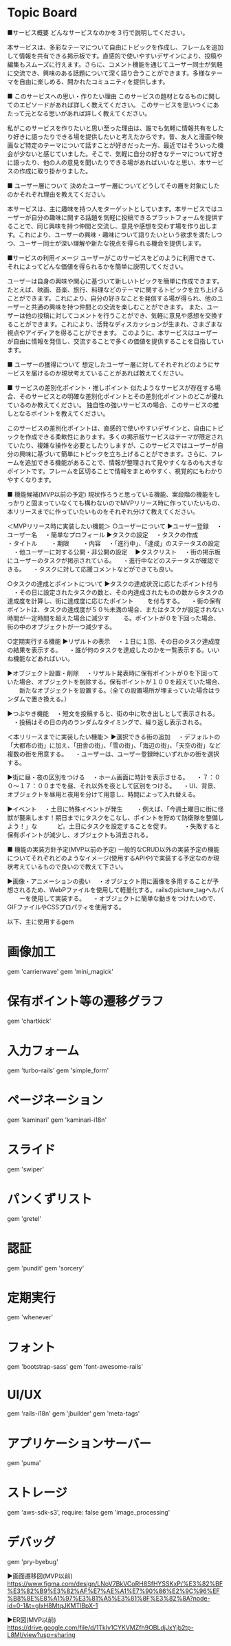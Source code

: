 # Topic Board

■サービス概要
どんなサービスなのかを３行で説明してください。

本サービスは、多彩なテーマについて自由にトピックを作成し、フレームを追加して情報を共有できる掲示板です。直感的で使いやすいデザインにより、投稿や編集もスムーズに行えます。さらに、コメント機能を通じてユーザー同士が気軽に交流でき、興味のある話題について深く語り合うことができます。多様なテーマを自由に楽しめる、開かれたコミュニティを提供します。

■ このサービスへの思い・作りたい理由
このサービスの題材となるものに関してのエピソードがあれば詳しく教えてください。
このサービスを思いつくにあたって元となる思いがあれば詳しく教えてください。

私がこのサービスを作りたいと思い至った理由は、誰でも気軽に情報共有をしたり好きに語ったりできる場を提供したいと考えたからです。昔、友人と漫画や映画など特定のテーマについて話すことが好きだった一方、最近ではそういった機会が少ないと感じていました。そこで、気軽に自分の好きなテーマについて好きに語ったり、他の人の意見を聞いたりできる場があればいいなと思い、本サービスの作成に取り掛かりました。

■ ユーザー層について
決めたユーザー層についてどうしてその層を対象にしたのかそれぞれ理由を教えてください。

本サービスは、主に趣味を持つ人をターゲットとしています。本サービスではユーザーが自分の趣味に関する話題を気軽に投稿できるプラットフォームを提供することで、同じ興味を持つ仲間と交流し、意見や感想を交わす場を作り出します。これにより、ユーザーの興味・趣味について語りたいという欲求を満たしつつ、ユーザー同士が深い理解や新たな視点を得られる機会を提供します。

■サービスの利用イメージ
ユーザーがこのサービスをどのように利用できて、それによってどんな価値を得られるかを簡単に説明してください。

ユーザーは自身の興味や関心に基づいて新しいトピックを簡単に作成できます。たとえば、映画、音楽、旅行、料理などのテーマに関するトピックを立ち上げることができます。これにより、自分の好きなことを発信する場が得られ、他のユーザーと共通の興味を持つ仲間との交流を楽しむことができます。
また、ユーザーは他の投稿に対してコメントを行うことができ、気軽に意見や感想を交換することができます。これにより、活発なディスカッションが生まれ、さまざまな視点やアイディアを得ることができます。
このように、本サービスはユーザーが自由に情報を発信し、交流することで多くの価値を提供することを目指しています。

■ ユーザーの獲得について
想定したユーザー層に対してそれぞれどのようにサービスを届けるのか現状考えていることがあれば教えてください。

■ サービスの差別化ポイント・推しポイント
似たようなサービスが存在する場合、そのサービスとの明確な差別化ポイントとその差別化ポイントのどこが優れているのか教えてください。
独自性の強いサービスの場合、このサービスの推しとなるポイントを教えてください。

このサービスの差別化ポイントは、直感的で使いやすいデザインと、自由にトピックを作成できる柔軟性にあります。多くの掲示板サービスはテーマが限定されていたり、複雑な操作を必要としたりしますが、このサービスではユーザーが自分の興味に基づいて簡単にトピックを立ち上げることができます。さらに、フレームを追加できる機能があることで、情報が整理されて見やすくなるのも大きなポイントです。フレームを区切ることで情報をまとめやすく、視覚的にもわかりやすくなります。


■ 機能候補(MVP以前の予定)
現状作ろうと思っている機能、案段階の機能をしっかりと固まっていなくても構わないのでMVPリリース時に作っていたいもの、本リリースまでに作っていたいものをそれぞれ分けて教えてください。

＜MVPリリース時に実装したい機能＞
○ユーザーについて
▶︎ユーザー登録
　・ユーザー名
　・簡単なプロフィール
▶︎タスクの設定
　・タスクの作成　
　　・タイトル
　　・期限
　　・内容
　・「進行中」、「達成」のステータスの設定
　・他ユーザーに対する公開・非公開の設定
　▶︎タスクリスト
  　・街の掲示板にユーザーのタスクが掲示されている。
  　・進行中などのステータスが確認できる。
  　・タスクに対して応援コメントなどができても良い。

○タスクの達成とポイントについて
▶︎タスクの達成状況に応じたポイント付与
　・その日に設定されたタスクの数と、その内達成されたものの数からタスクの達成度を計算し、街に達成度に応じたポイント
　　を付与する。
　・街の保有ポイントは、タスクの達成度が５０％未満の場合、またはタスクが設定されない時間が一定時間を超えた場合に減少す
　　る。ポイントが０を下回った場合、街の中のオブジェクトが一つ減少する。

○定期実行する機能
▶︎リザルトの表示
　・１日に１回、その日のタスク達成度の結果を表示する。
　・誰が何のタスクを達成したのかを一覧表示する。いいね機能などあればいい。

▶︎オブジェクト設置・削除
　・リザルト発表時に保有ポイントが０を下回っていた場合、オブジェクトを削除する。保有ポイントが１００を超えていた場合、
　　新たなオブジェクトを設置する。（全ての設置場所が埋まっていた場合はランダムで置き換える。）

▶︎つぶやき機能
　・短文を投稿すると、街の中に吹き出しとして表示される。
　・投稿はその日の内のランダムなタイミングで、繰り返し表示される。

＜本リリースまでに実装したい機能＞
▶選択できる街の追加
　・デフォルトの「大都市の街」に加え、「田舎の街」、「雪の街」、「海辺の街」、「天空の街」など複数の街を用意する。
　・ユーザーは、ユーザー登録時にいずれかの街を選択する。

▶︎街に昼・夜の区別をつける
　・ホーム画面に時計を表示させる。
　・７：００〜１７：００までを昼、それ以外を夜として区別をつける。
　・UI、背景、オブジェクトを昼用と夜用を分けて用意し、時間によって入れ替える。

▶︎イベント
　・土日に特殊イベントが発生
　　・例えば、「今週土曜日に街に怪獣が襲来します！期日までにタスクをこなし、ポイントを貯めて防衛隊を整備しよう！」な
　　　ど。土日にタスクを設定することを促す。
　　・失敗すると保有ポイントが減少し、オブジェクトも消去される。

■ 機能の実装方針予定(MVP以前の予定)
一般的なCRUD以外の実装予定の機能についてそれぞれどのようなイメージ(使用するAPIや)で実装する予定なのか現状考えているもので良いので教えて下さい。

▶︎画像・アニメーションの扱い
　・オブジェクト用に画像を多用することが予想されるため、WebPファイルを使用して軽量化する。railsのpicture_tagヘルパ
　　ーを使用して実装する。
　・オブジェクトに簡単な動きをつけたいので、GIFファイルやCSSプロパティを使用する。

以下、主に使用するgem

# 画像加工
gem 'carrierwave'
gem 'mini_magick'

# 保有ポイント等の遷移グラフ
gem 'chartkick'

# 入力フォーム
gem 'turbo-rails'
gem 'simple_form'

# ページネーション
gem 'kaminari'
gem 'kaminari-i18n'

# スライド
gem 'swiper'

# パンくずリスト
gem 'gretel'

# 認証
gem 'pundit'
gem 'sorcery'

# 定期実行
gem 'whenever'

# フォント
gem 'bootstrap-sass'
gem 'font-awesome-rails'

# UI/UX
gem 'rails-i18n'
gem 'jbuilder'
gem 'meta-tags'

# アプリケーションサーバー
gem 'puma'

# ストレージ
gem 'aws-sdk-s3', require: false
gem 'image_processing'

# デバッグ
gem 'pry-byebug'

▶︎画面遷移図(MVP以前)
https://www.figma.com/design/LNoV7BkVCoRH8SfHYSSKxP/%E3%82%BF%E3%82%B9%E3%82%AF%E7%AE%A1%E7%90%86%E2%9C%96%EF%B8%8E%E8%A1%97%E3%81%A5%E3%81%8F%E3%82%8A?node-id=0-1&t=gIxH8MtqJKMTlBpX-1

▶︎ER図(MVP以前)
https://drive.google.com/file/d/1TkIv1CYKVMZfh9OBLdjJxYjb2tp-L8MI/view?usp=sharing
